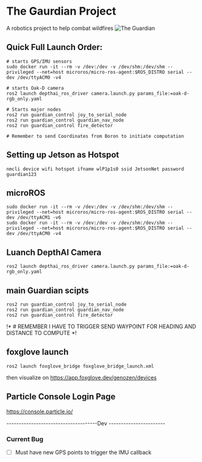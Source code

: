 # The Gaurdian Project
A robotics project to help combat wildfires
![The Guardian](theguardian.png)

## Quick Full Launch Order:
```
# starts GPS/IMU sensors
sudo docker run -it --rm -v /dev:/dev -v /dev/shm:/dev/shm --privileged --net=host microros/micro-ros-agent:$ROS_DISTRO serial --dev /dev/ttyACM0 -v4

# starts Oak-D camera
ros2 launch depthai_ros_driver camera.launch.py params_file:=oak-d-rgb_only.yaml

# Starts major nodes
ros2 run guardian_control joy_to_serial_node
ros2 run guardian_control guardian_nav_node
ros2 run guardian_control fire_detector

# Remember to send Coordinates from Boron to initiate computation
```


## Setting up Jetson as Hotspot
```
nmcli device wifi hotspot ifname wlP1p1s0 ssid JetsonNet password guardian123
```

## microROS
```
sudo docker run -it --rm -v /dev:/dev -v /dev/shm:/dev/shm --privileged --net=host microros/micro-ros-agent:$ROS_DISTRO serial --dev /dev/ttyACM1 -v6
sudo docker run -it --rm -v /dev:/dev -v /dev/shm:/dev/shm --privileged --net=host microros/micro-ros-agent:$ROS_DISTRO serial --dev /dev/ttyACM0 -v4
```

## Luanch DepthAI Camera
```
ros2 launch depthai_ros_driver camera.launch.py params_file:=oak-d-rgb_only.yaml
```

## main Guardian scipts
```
ros2 run guardian_control joy_to_serial_node
ros2 run guardian_control guardian_nav_node
ros2 run guardian_control fire_detector 
```
!* # REMEMBER I HAVE TO TRIGGER SEND WAYPOINT FOR HEADING AND DISTANCE TO COMPUTE
*!

## foxglove launch
```
ros2 launch foxglove_bridge foxglove_bridge_launch.xml
```
then visualize on https://app.foxglove.dev/genozen/devices

## Particle Console Login Page
https://console.particle.io/

-------------------------------------Dev -----------------------
### Current Bug
-[ ] Must have new GPS points to trigger the IMU callback 